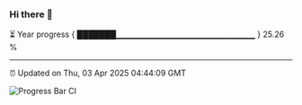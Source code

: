 ### Hi there 👋

⏳ Year progress { ███████▁▁▁▁▁▁▁▁▁▁▁▁▁▁▁▁▁▁▁▁▁▁▁ } 25.26 %

---

⏰ Updated on Thu, 03 Apr 2025 04:44:09 GMT

![Progress Bar CI](https://github.com/IshwaranRudhara/GIT-ACTION/workflows/Progress%20Bar%20CI/badge.svg)
